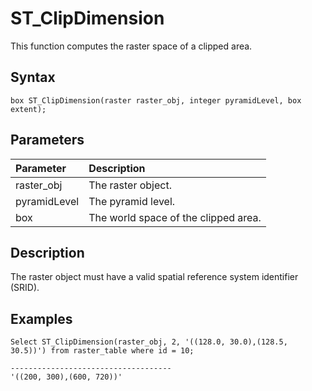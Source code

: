 # S​T\_ClipDimension

This function computes the raster space of a clipped area.

## Syntax

```
box ST_ClipDimension(raster raster_obj, integer pyramidLevel, box extent);
```

## Parameters

|Parameter|Description|
|:--------|:----------|
|raster\_obj|The raster object.|
|pyramidLevel|The pyramid level.|
|box|The world space of the clipped area.|

## Description

The raster object must have a valid spatial reference system identifier \(SRID\).

## Examples

```
Select ST_ClipDimension(raster_obj, 2, '((128.0, 30.0),(128.5, 30.5))') from raster_table where id = 10;

------------------------------------
'((200, 300),(600, 720))'
```

